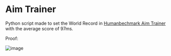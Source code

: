 # Aim Trainer
Python script made to set the World Record in [Humanbechmark Aim Trainer](https://humanbenchmark.com/tests/aim) with the average score of 97ms.



Proof:

![image](https://github.com/SaintLaurel/Humanbenchmark-Projects/assets/149721433/0884c536-7f40-4406-a3c0-a9b87a7dd268)
